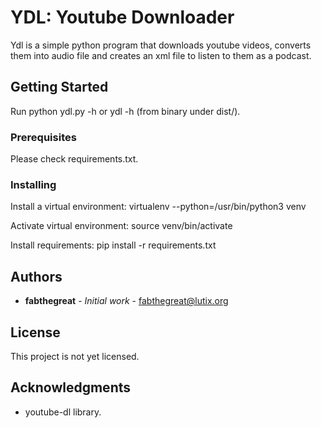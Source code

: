 # YDL: Youtube Downloader

Ydl is a simple python program that downloads youtube videos, converts them into
audio file and creates an xml file to listen to them as a podcast. 

## Getting Started

Run python ydl.py -h or ydl -h (from binary under dist/).

### Prerequisites

Please check requirements.txt.

### Installing

Install a virtual environment:
virtualenv --python=/usr/bin/python3 venv

Activate virtual environment:
source venv/bin/activate

Install requirements:
pip install -r requirements.txt

## Authors

* **fabthegreat** - *Initial work* - fabthegreat@lutix.org

## License

This project is not yet licensed. 

## Acknowledgments

* youtube-dl library.

